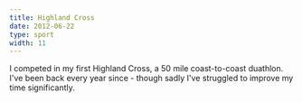 ```yaml
---
title: Highland Cross
date: 2012-06-22
type: sport
width: 11
---
```

I competed in my first Highland Cross, a 50 mile coast-to-coast duathlon. I've been back every year since - though sadly I've struggled to improve my time significantly.
